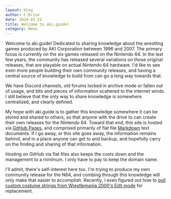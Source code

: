 ```yaml
---
layout: blog
author: C-Drive
date: 2024-01-21
title: Welcome to aki.guide!
category: News
---
```


Welcome to aki.guide! Dedicated to sharing knowledge about the wrestling games produced by AKI Corporation between 1996 and 2007. The primary focus is currently on the six games released on the Nintendo 64. In the last few years, the community has released several variations on those original releases, that are playable on actual Nintendo 64 hardware. I'd like to see even more people building their own community releases, and having a central source of knowledge to build from can go a long way towards that.

We have Discord channels, old forums locked in archive mode or fallen out of usage, and bits and pieces of information scattered to the internet winds. I still believe that the only way to share knowledge is somewhere centralized, and clearly defined.

My hope with aki.guide is to gather this knowledge somewhere it can be stored and shared to others, so that anyone with the drive to can create their own releases for the Nintendo 64. Toward that end, this site is hosted via [GitHub Pages](https://pages.github.com/), and comprised primarily of flat file [Markdown](https://www.markdownguide.org/) text documents. If I go away, or this site goes away, the information remains behind, and in a place anyone can get to and backup, and hopefully carry on the finding and sharing of that information.

Hosting on GitHub via flat files also keeps the costs down and the management to a minimum. I only have to pay to keep the domain name.

I'll admit, there's self-interest here too. I'm trying to produce my own community release for the N64, and combing through this knowledge will only make that easier to accomplish. Recently, I even figured out how to [pull custom costume strings from Wrestlemania 2000's Edit mode](../../posts/mem-addresses-custom-costumes/) for replacement.
